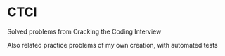 # CTCI
Solved problems from Cracking the Coding Interview

Also related practice problems of my own creation, with automated tests
